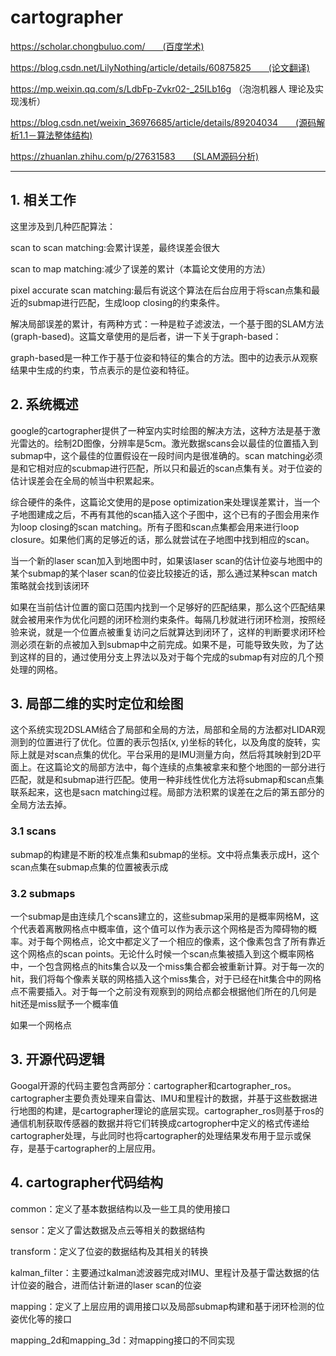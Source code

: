 # cartographer

https://scholar.chongbuluo.com/　　(百度学术)

https://blog.csdn.net/LilyNothing/article/details/60875825　　(论文翻译)

https://mp.weixin.qq.com/s/LdbFp-Zvkr02-_25ILb16g    （泡泡机器人 理论及实现浅析）

https://blog.csdn.net/weixin_36976685/article/details/89204034　　(源码解析1.1－算法整体结构)

https://zhuanlan.zhihu.com/p/27631583　　(SLAM源码分析)

---

## 1. 相关工作

这里涉及到几种匹配算法：

scan to scan matching:会累计误差，最终误差会很大

scan to map matching:减少了误差的累计（本篇论文使用的方法）

pixel accurate scan matching:最后有说这个算法在后台应用于将scan点集和最近的submap进行匹配，生成loop closing的约束条件。

解决局部误差的累计，有两种方式：一种是粒子滤波法，一个基于图的SLAM方法(graph-based)。这篇文章使用的是后者，讲一下关于graph-based：

graph-based是一种工作于基于位姿和特征的集合的方法。图中的边表示从观察结果中生成的约束，节点表示的是位姿和特征。

## 2. 系统概述

google的cartographer提供了一种室内实时绘图的解决方法，这种方法是基于激光雷达的。绘制2D图像，分辨率是5cm。激光数据scans会以最佳的位置插入到submap中，这个最佳的位置假设在一段时间内是很准确的。scan matching必须是和它相对应的scubmap进行匹配，所以只和最近的scan点集有关。对于位姿的估计误差会在全局的帧当中积累起来。

综合硬件的条件，这篇论文使用的是pose optimization来处理误差累计，当一个子地图建成之后，不再有其他的scan插入这个子图中，这个已有的子图会用来作为loop closing的scan matching。所有子图和scan点集都会用来进行loop closure。如果他们离的足够近的话，那么就尝试在子地图中找到相应的scan。

当一个新的laser scan加入到地图中时，如果该laser scan的估计位姿与地图中的某个submap的某个laser scan的位姿比较接近的话，那么通过某种scan match策略就会找到该闭环

如果在当前估计位置的窗口范围内找到一个足够好的匹配结果，那么这个匹配结果就会被用来作为优化问题的闭环检测约束条件。每隔几秒就进行闭环检测，按照经验来说，就是一个位置点被重复访问之后就算达到闭环了，这样的判断要求闭环检测必须在新的点被加入到submap中之前完成。如果不是，可能导致失败，为了达到这样的目的，通过使用分支上界法以及对于每个完成的submap有对应的几个预处理的网格。

## 3. 局部二维的实时定位和绘图

这个系统实现2DSLAM结合了局部和全局的方法，局部和全局的方法都对LIDAR观测到的位置进行了优化。位置的表示包括(x, y)坐标的转化，以及角度的旋转，实际上就是对scan点集的优化。平台采用的是IMU测量方向，然后将其映射到2D平面上。在这篇论文的局部方法中，每个连续的点集被拿来和整个地图的一部分进行匹配，就是和submap进行匹配。使用一种非线性优化方法将submap和scan点集联系起来，这也是sacn matching过程。局部方法积累的误差在之后的第五部分的全局方法去掉。

### 3.1 scans

submap的构建是不断的校准点集和submap的坐标。文中将点集表示成H，这个scan点集在submap点集的位置被表示成

### 3.2 submaps

一个submap是由连续几个scans建立的，这些submap采用的是概率网格M，这个代表着离散网格点中概率值，这个值可以作为表示这个网格是否为障碍物的概率。对于每个网格点，论文中都定义了一个相应的像素，这个像素包含了所有靠近这个网格点的scan points。无论什么时候一个scan点集被插入到这个概率网格中，一个包含网格点的hits集合以及一个miss集合都会被重新计算。对于每一次的hit，我们将每个像素关联的网格插入这个miss集合，对于已经在hit集合中的网格点不需要插入。对于每一个之前没有观察到的网给点都会根据他们所在的几何是hit还是miss赋予一个概率值

如果一个网格点



## 3. 开源代码逻辑

Googal开源的代码主要包含两部分：cartographer和cartographer_ros。cartographer主要负责处理来自雷达、IMU和里程计的数据，并基于这些数据进行地图的构建，是cartographer理论的底层实现。cartographer_ros则基于ros的通信机制获取传感器的数据并将它们转换成cartogropher中定义的格式传递给cartographer处理，与此同时也将cartographer的处理结果发布用于显示或保存，是基于cartographer的上层应用。

## 4. cartographer代码结构

common：定义了基本数据结构以及一些工具的使用接口

sensor：定义了雷达数据及点云等相关的数据结构

transform：定义了位姿的数据结构及其相关的转换

kalman_filter：主要通过kalman滤波器完成对IMU、里程计及基于雷达数据的估计位姿的融合，进而估计新进的laser scan的位姿

mapping：定义了上层应用的调用接口以及局部submap构建和基于闭环检测的位姿优化等的接口

mapping_2d和mapping_3d：对mapping接口的不同实现























